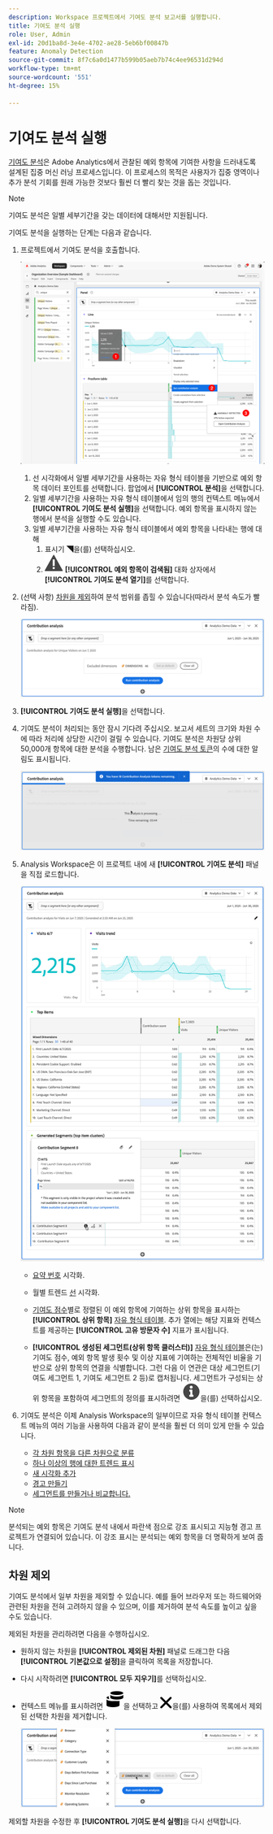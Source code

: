 ```yaml
---
description: Workspace 프로젝트에서 기여도 분석 보고서를 실행합니다.
title: 기여도 분석 실행
role: User, Admin
exl-id: 20d1ba8d-3e4e-4702-ae28-5eb6bf00847b
feature: Anomaly Detection
source-git-commit: 8f7c6a0d1477b599b05aeb7b74c4ee96531d294d
workflow-type: tm+mt
source-wordcount: '551'
ht-degree: 15%

---
```


# 기여도 분석 실행

[기여도 분석](/help/analyze/analysis-workspace/c-anomaly-detection/anomaly-detection.md#contribution-analysis)은 Adobe Analytics에서 관찰된 예외 항목에 기여한 사항을 드러내도록 설계된 집중 머신 러닝 프로세스입니다. 이 프로세스의 목적은 사용자가 집중 영역이나 추가 분석 기회를 원래 가능한 것보다 훨씬 더 빨리 찾는 것을 돕는 것입니다.

>[!NOTE]
>
>기여도 분석은 일별 세부기간을 갖는 데이터에 대해서만 지원됩니다.

기여도 분석을 실행하는 단계는 다음과 같습니다.

1. 프로젝트에서 기여도 분석을 호출합니다.

   ![기여도 분석 실행](assets/run-contribution-analysis.png)

   1. 선 시각화에서 일별 세부기간을 사용하는 자유 형식 테이블을 기반으로 예외 항목 데이터 포인트를 선택합니다. 팝업에서 **[!UICONTROL 분석]**&#x200B;을 선택합니다.
   1. 일별 세부기간을 사용하는 자유 형식 테이블에서 임의 행의 컨텍스트 메뉴에서 **[!UICONTROL 기여도 분석 실행]**&#x200B;을 선택합니다. 예외 항목을 표시하지 않는 행에서 분석을 실행할 수도 있습니다.
   1. 일별 세부기간을 사용하는 자유 형식 테이블에서 예외 항목을 나타내는 행에 대해
      1. 표시기 ◥을(를) 선택하십시오.
      1. ![경고](/help/assets/icons/Alert.svg) **[!UICONTROL 예외 항목이 검색됨]** 대화 상자에서 **[!UICONTROL 기여도 분석 열기]**&#x200B;를 선택합니다.



1. (선택 사항) [차원을 제외](#exclude-dimensions)하여 분석 범위를 좁힐 수 있습니다(따라서 분석 속도가 빨라짐).

   ![기여도 분석에서 차원 제외](assets/excluding-dimensions.png)

1. **[!UICONTROL 기여도 분석 실행]**&#x200B;을 선택합니다.

1. 기여도 분석이 처리되는 동안 잠시 기다려 주십시오. 보고서 세트의 크기와 차원 수에 따라 처리에 상당한 시간이 걸릴 수 있습니다. 기여도 분석은 차원당 상위 50,000개 항목에 대한 분석을 수행합니다. 남은 [기여도 분석 토큰](anomaly-detection.md#contribution-analysis-tokens)의 수에 대한 알림도 표시됩니다.

   ![기여도 분석 실행 중](assets/contribution-analysis-executing.png)

1. Analysis Workspace은 이 프로젝트 내에 새 **[!UICONTROL 기여도 분석]** 패널을 직접 로드합니다.

   ![기여도 분석 패널](assets/contribution-analysis.png)

   * [요약 번호](/help/analyze/analysis-workspace/visualizations/summary-number-change.md) 시각화.
   * 월별 트렌드 [선](/help/analyze/analysis-workspace/visualizations/line.md) 시각화.
   * [기여도 점수](/help/analyze/analysis-workspace/c-anomaly-detection/anomaly-detection.md#contribution-analysis)별로 정렬된 이 예외 항목에 기여하는 상위 항목을 표시하는 **[!UICONTROL 상위 항목]** [자유 형식 테이블](/help/analyze/analysis-workspace/visualizations/freeform-table/freeform-table.md). 추가 열에는 해당 지표와 컨텍스트를 제공하는 **[!UICONTROL 고유 방문자 수]** 지표가 표시됩니다.

   * **[!UICONTROL 생성된 세그먼트(상위 항목 클러스터)]** [자유 형식 테이블](/help/analyze/analysis-workspace/visualizations/freeform-table/freeform-table.md)은(는) 기여도 점수, 예외 항목 발생 횟수 및 이상 지표에 기여하는 전체적인 비율을 기반으로 상위 항목의 연결을 식별합니다. 그런 다음 이 연관은 대상 세그먼트(기여도 세그먼트 1, 기여도 세그먼트 2 등)로 캡처됩니다. 세그먼트가 구성되는 상위 항목을 포함하여 세그먼트의 정의를 표시하려면 ![정보](/help/assets/icons/Info.svg)을(를) 선택하십시오.


1. 기여도 분석은 이제 Analysis Workspace의 일부이므로 자유 형식 테이블 컨텍스트 메뉴의 여러 기능을 사용하여 다음과 같이 분석을 훨씬 더 의미 있게 만들 수 있습니다.

   * [각 차원 항목을 다른 차원으로 분류](/help/analyze/analysis-workspace/components/dimensions/t-breakdown-fa.md)
   * [하나 이상의 행에 대한 트렌드 표시](/help/analyze/analysis-workspace/home.md#section_34930C967C104C2B9092BA8DCF2BF81A)
   * [새 시각화 추가](/help/analyze/analysis-workspace/visualizations/freeform-analysis-visualizations.md)
   * [경고 만들기](/help/components/c-alerts/intellligent-alerts.md)
   * [세그먼트를 만들거나 비교합니다.](/help/analyze/analysis-workspace/c-panels/c-segment-comparison/segment-comparison.md)

>[!NOTE]
>
>분석되는 예외 항목은 기여도 분석 내에서 파란색 점으로 강조 표시되고 지능형 경고 프로젝트가 연결되어 있습니다. 이 강조 표시는 분석되는 예외 항목을 더 명확하게 보여 줍니다.


## 차원 제외

기여도 분석에서 일부 차원을 제외할 수 있습니다. 예를 들어 브라우저 또는 하드웨어와 관련된 차원을 전혀 고려하지 않을 수 있으며, 이를 제거하여 분석 속도를 높이고 싶을 수도 있습니다.

제외된 차원을 관리하려면 다음을 수행하십시오.

* 원하지 않는 차원을 **[!UICONTROL 제외된 차원]** 패널로 드래그한 다음 **[!UICONTROL 기본값으로 설정]**&#x200B;을 클릭하여 목록을 저장합니다.

* 다시 시작하려면 **[!UICONTROL 모두 지우기]**&#x200B;를 선택하십시오.

* 컨텍스트 메뉴를 표시하려면 ![차원](/help/assets/icons/Dimensions.svg)을 선택하고 ![CrossSize400](/help/assets/icons/CrossSize400.svg)을(를) 사용하여 목록에서 제외된 선택한 차원을 제거합니다.

  ![](assets/excluded-dimensions-list.png)

제외할 차원을 수정한 후 **[!UICONTROL 기여도 분석 실행]**&#x200B;을 다시 선택합니다.

